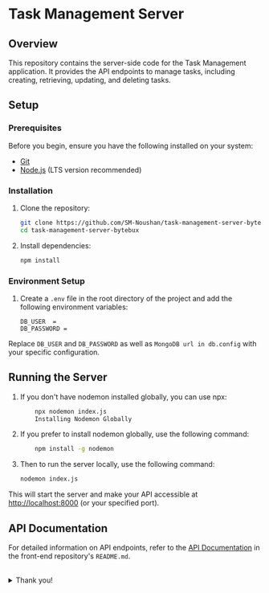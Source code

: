 # Task Management Server

## Overview

This repository contains the server-side code for the Task Management application. It provides the API endpoints to manage tasks, including creating, retrieving, updating, and deleting tasks.

## Setup

### Prerequisites

Before you begin, ensure you have the following installed on your system:

- [Git](https://git-scm.com/downloads)
- [Node.js](https://nodejs.org/) (LTS version recommended)

### Installation

1. Clone the repository:

   ```bash
   git clone https://github.com/SM-Noushan/task-management-server-bytebux
   cd task-management-server-bytebux
   ```

2. Install dependencies:

   ```bash
   npm install
   ```

### Environment Setup

1. Create a `.env` file in the root directory of the project and add the following environment variables:

   ```dotenv
   DB_USER  =
   DB_PASSWORD =
   ```

Replace `DB_USER` and `DB_PASSWORD` as well as `MongoDB url in db.config` with your specific configuration.

## Running the Server

1.  If you don't have nodemon installed globally, you can use npx:

    ```bash
        npx nodemon index.js
        Installing Nodemon Globally
    ```

2.  If you prefer to install nodemon globally, use the following command:

    ```bash
        npm install -g nodemon
    ```

3.  Then to run the server locally, use the following command:

    ```bash
    nodemon index.js
    ```

This will start the server and make your API accessible at [http://localhost:8000](http://localhost:8000) (or your specified port).

## API Documentation

For detailed information on API endpoints, refer to the [API Documentation](https://github.com/SM-Noushan/task-management-client-bytebux) in the front-end repository's `README.md`.

<br/>
<details>
    <summary>Thank you!</summary>
</details>


